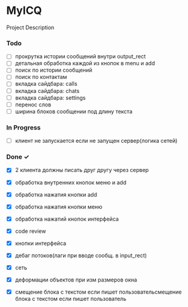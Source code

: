 # MyICQ

Project Description

### Todo

- [ ] прокрутка истории сообщений внутри output_rect  
- [ ] детальная обработка каждой из кнопок в menu и add  
- [ ] поиск по истории сообщений  
- [ ] поиск по контактам  
- [ ] вкладка сайдбара: calls  
- [ ] вкладка сайдбара: chats  
- [ ] вкладка сайдбара: settings  
- [ ] перенос слов  
- [ ] ширина блоков сообщении под длину текста  

### In Progress

- [ ] клиент не запускается если не запущен сервер(логика сетей)  

### Done ✓

- [x] 2 клиента должны писать друг другу через сервер  
- [x] обработка внутренних кнопок меню и add  
- [x] обработка нажатия кнопки add  
- [x] обработка нажатия кнопки меню  
- [x] обработка нажатий кнопок интерфейса  
- [x] code review  
- [x] кнопки интерфейса  
- [x] дебаг потоков(лаги при вводе сообщ. в input_rect)  
- [x] сеть  
- [x] деформации объектов при изм размеров окна  
- [x] смещение блока с текстом если пишет пользовательсмещение блока с текстом если пишет пользователь  

